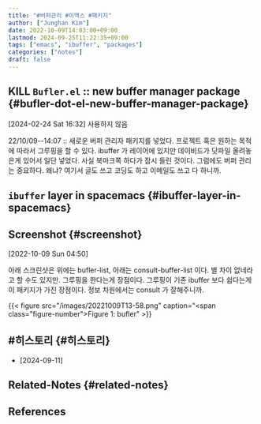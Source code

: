 ```yaml
---
title: "#버퍼관리 #이맥스 #패키지"
author: ["Junghan Kim"]
date: 2022-10-09T14:03:00+09:00
lastmod: 2024-09-25T11:22:35+09:00
tags: ["emacs", "ibuffer", "packages"]
categories: ["notes"]
draft: false
---
```


## <span class="org-todo done KILL">KILL</span> `Bufler.el` :: new buffer manager package {#bufler-dot-el-new-buffer-manager-package}

<span class="timestamp-wrapper"><span class="timestamp">[2024-02-24 Sat 16:32] </span></span> 사용하지 않음

22/10/09--14:07 :: 새로운 버퍼 관리자 패키지를 넣었다. 프로젝트 혹은 원하는 목적에 따라서 그루핑을 할 수 있다. ibuffer 가 레이어에 있지만 데이비드가 닷파일 올려놓은게 있어서 일단 넣었다. 사실 북마크쪽 하다가 잠시 들린 것이다. 그럼에도 버퍼 관리는 중요하다. 왜냐? 여기서 글도 쓰고 코딩도 하고 이메일도 쓰고 다 하니까.


## `ibuffer` layer in spacemacs {#ibuffer-layer-in-spacemacs}


## Screenshot {#screenshot}

<span class="timestamp-wrapper"><span class="timestamp">[2022-10-09 Sun 04:50]</span></span>

아래 스크린샷은 위에는 bufler-list, 아래는 consult-buffer-list 이다. 별 차이 없네라고 할 수도 있지만. 그루핑을 한다는게 장점이다. 그루핑이 기존 ibuffer 보다 쉽다는게 이 패키지가 가진 장점이다. 정보 차원에서는 consult 가 잘해주니까.

{{< figure src="/images/20221009T13-58.png" caption="<span class=\"figure-number\">Figure 1: </span>bufler" >}}


## #히스토리 {#히스토리}

-   [2024-09-11]


## Related-Notes {#related-notes}

## References

<style>.csl-entry{text-indent: -1.5em; margin-left: 1.5em;}</style><div class="csl-bib-body">
</div>
